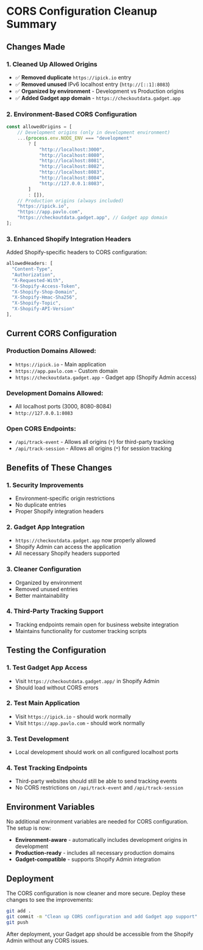 # CORS Configuration Cleanup Summary

## Changes Made

### 1. **Cleaned Up Allowed Origins**

- ✅ **Removed duplicate** `https://ipick.io` entry
- ✅ **Removed unused** IPv6 localhost entry (`http://[::1]:8083`)
- ✅ **Organized by environment** - Development vs Production origins
- ✅ **Added Gadget app domain** - `https://checkoutdata.gadget.app`

### 2. **Environment-Based CORS Configuration**

```javascript
const allowedOrigins = [
    // Development origins (only in development environment)
    ...(process.env.NODE_ENV === "development"
        ? [
            "http://localhost:3000",
            "http://localhost:8080",
            "http://localhost:8081",
            "http://localhost:8082",
            "http://localhost:8083",
            "http://localhost:8084",
            "http://127.0.0.1:8083",
        ]
        : []),
    // Production origins (always included)
    "https://ipick.io",
    "https://app.pavlo.com",
    "https://checkoutdata.gadget.app", // Gadget app domain
];
```

### 3. **Enhanced Shopify Integration Headers**

Added Shopify-specific headers to CORS configuration:

```javascript
allowedHeaders: [
  "Content-Type", 
  "Authorization", 
  "X-Requested-With",
  "X-Shopify-Access-Token",
  "X-Shopify-Shop-Domain",
  "X-Shopify-Hmac-Sha256",
  "X-Shopify-Topic",
  "X-Shopify-API-Version"
],
```

## Current CORS Configuration

### **Production Domains Allowed:**

- `https://ipick.io` - Main application
- `https://app.pavlo.com` - Custom domain
- `https://checkoutdata.gadget.app` - Gadget app (Shopify Admin access)

### **Development Domains Allowed:**

- All localhost ports (3000, 8080-8084)
- `http://127.0.0.1:8083`

### **Open CORS Endpoints:**

- `/api/track-event` - Allows all origins (`*`) for third-party tracking
- `/api/track-session` - Allows all origins (`*`) for session tracking

## Benefits of These Changes

### 1. **Security Improvements**

- Environment-specific origin restrictions
- No duplicate entries
- Proper Shopify integration headers

### 2. **Gadget App Integration**

- `https://checkoutdata.gadget.app` now properly allowed
- Shopify Admin can access the application
- All necessary Shopify headers supported

### 3. **Cleaner Configuration**

- Organized by environment
- Removed unused entries
- Better maintainability

### 4. **Third-Party Tracking Support**

- Tracking endpoints remain open for business website integration
- Maintains functionality for customer tracking scripts

## Testing the Configuration

### 1. **Test Gadget App Access**

- Visit `https://checkoutdata.gadget.app/` in Shopify Admin
- Should load without CORS errors

### 2. **Test Main Application**

- Visit `https://ipick.io` - should work normally
- Visit `https://app.pavlo.com` - should work normally

### 3. **Test Development**

- Local development should work on all configured localhost ports

### 4. **Test Tracking Endpoints**

- Third-party websites should still be able to send tracking events
- No CORS restrictions on `/api/track-event` and `/api/track-session`

## Environment Variables

No additional environment variables are needed for CORS configuration. The setup
is now:

- **Environment-aware** - automatically includes development origins in
  development
- **Production-ready** - includes all necessary production domains
- **Gadget-compatible** - supports Shopify Admin integration

## Deployment

The CORS configuration is now cleaner and more secure. Deploy these changes to
see the improvements:

```bash
git add .
git commit -m "Clean up CORS configuration and add Gadget app support"
git push
```

After deployment, your Gadget app should be accessible from the Shopify Admin
without any CORS issues.
